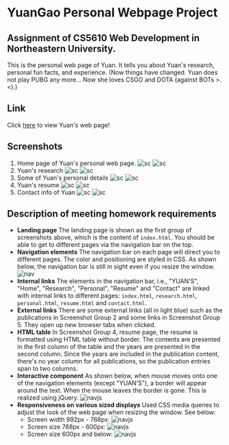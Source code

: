 # YuanGao Personal Webpage Project
## Assignment of CS5610 Web Development in Northeastern University.
This is the personal web page of Yuan. It tells you about Yuan's research, personal fun facts, and experience.
(Now things have changed. Yuan does not play PUBG any more... Now she loves CSGO and DOTA (against BOTs >.<).)
## Link
Click [here](https://yuangao-home.herokuapp.com) to view Yuan's web page!
## Screenshots
1. Home page of Yuan's personal web page.
![sc](/readmeImages/screenshot-home1.png)
![sc](/readmeImages/screenshot-home2.png)
2. Yuan's research
![sc](/readmeImages/screenshot-research1.png)
![sc](/readmeImages/screenshot-research2.png)
3. Some of Yuan's personal details
![sc](/readmeImages/screenshot-personal1.png)
![sc](/readmeImages/screenshot-personal2.png)
4. Yuan's resume
![sc](/readmeImages/screenshot-resume1.png)
![sc](/readmeImages/screenshot-resume2.png)
5. Contact info of Yuan
![sc](/readmeImages/screenshot-contact1.png)
![sc](/readmeImages/screenshot-contact2.png)
## Description of meeting homework requirements
* **Landing page** The landing page is shown as the first group of screenshots above, which is the content of ```index.html```. You should be able to get to different pages via the navigation bar on the top.
* **Navigation elements** The navigation bar on each page will direct you to different pages. The color and positioning are styled in CSS. As shown below, the navigation bar is still in sight even if you resize the window.
![nav](/readmeImages/screenshot-nav.png)
* **Internal links** The elements in the navigation bar, i.e., "YUAN'S", "Home", "Research", "Personal", "Resume" and "Contact" are linked with internal links to different pages: ```index.html```, ```research.html```, ```personal.html```, ```resume.html``` and ```contact.html```.
* **External links** There are some external links (all in light blue) such as the publications in Screenshot Group 2 and some links in Screenshot Group 5. They open up new browser tabs when clicked.
* **HTML table** In Screenshot Group 4, resume page, the resume is formatted using HTML table without border. The contents are presented in the first column of the table and the years are presented in the second column. Since the years are included in the publication content, there's no year column for all publications, so the publication entries span to two columns.
* **Interactive component** As shown below, when mouse moves onto one of the navigation elements (except "YUAN'S"), a border will appear around the text. When the mouse leaves the border is gone. This is realized using jQuery.
![navjs](/readmeImages/screenshot-navjs.png)
* **Responsiveness on various sized displays**  Used CSS media queries to adjust the look of the web page when resizing the window. See below:
  - Screen width 992px - 768px:
  ![navjs](/readmeImages/screenshot-resize1.png)
  - Screen size 768px - 600px:
  ![navjs](/readmeImages/screenshot-resize2.png)
  - Screen size 600px and below:
  ![navjs](/readmeImages/screenshot-resize3.png)
